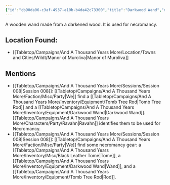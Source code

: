 ```yaml
---
{"id":"cb90da06-c3af-4937-a10b-b4da42c73300","title":"Darkwood Wand","description":"A wooden wand made from a darkened wood. It is used for necromancy.","isInCurrentInventory":true,"isProscribed":true,"amountHeld":1,"causeOfConsumption":"null","publish":true,"date_created":"Friday, April 19th 2024, 4:43:42 pm","date_modified":"Friday, April 26th 2024, 11:23:02 pm","editing_lock":false,"live_preview":true,"cssclasses":["mado-heading"],"PassFrontmatter":true}
---
```



A wooden wand made from a darkened wood. It is used for necromancy.

## Location Found:

- [[Tabletop/Campaigns/And A Thousand Years More/Location/Towns and Cities/Wildt/Manor of Muroliva\|Manor of Muroliva]]

## Mentions

- [[Tabletop/Campaigns/And A Thousand Years More/Sessions/Session 008\|Session 008]]: [[Tabletop/Campaigns/And A Thousand Years More/Faction/Misc/Party\|We]] find a [[Tabletop/Campaigns/And A Thousand Years More/Inventory/Equipment/Tomb Tree Rod\|Tomb Tree Rod]] and a [[Tabletop/Campaigns/And A Thousand Years More/Inventory/Equipment/Darkwood Wand\|Darkwood Wand]]. [[Tabletop/Campaigns/And A Thousand Years More/Characters/Party/Ravahn\|Ravahn]] identifies them to be used for Necromancy.
- [[Tabletop/Campaigns/And A Thousand Years More/Sessions/Session 008\|Session 008]]: [[Tabletop/Campaigns/And A Thousand Years More/Faction/Misc/Party\|We]] find some necromancy gear: a [[Tabletop/Campaigns/And A Thousand Years More/Inventory/Misc/Black Leather Tome\|Tome]], a [[Tabletop/Campaigns/And A Thousand Years More/Inventory/Equipment/Darkwood Wand\|Wand]], and a [[Tabletop/Campaigns/And A Thousand Years More/Inventory/Equipment/Tomb Tree Rod\|Rod]].

